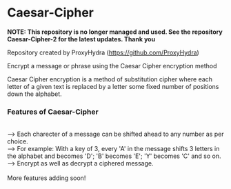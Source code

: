 # Caesar-Cipher


<b>NOTE: This repository is no longer managed and used. See the repository Caesar-Cipher-2 for the latest updates. Thank you</b>


Repository created by ProxyHydra (https://github.com/ProxyHydra)

Encrypt a message or phrase using the Caesar Cipher encryption method 

Caesar Cipher encryption is a method of substitution cipher where each letter of a given text is replaced by a letter some fixed number of positions down the alphabet.

<h3>Features of Caesar-Cipher</h3></br>
--> Each charecter of a message can be shifted ahead to any number as per choice. </br>
--> For example: With a key of 3, every 'A' in the message shifts 3 letters in the alphabet and becomes 'D'; 'B' becomes 'E'; 'Y' becomes 'C' and so on.</br>
--> Encrypt as well as decrypt a ciphered message.</br>
</br>
More features adding soon!

